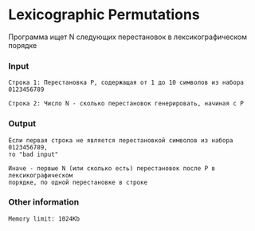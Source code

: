 # Lexicographic Permutations

Программа ищет N следующих перестановок в лексикографическом порядке

### Input

```
Строка 1: Перестановка P, содержащая от 1 до 10 символов из набора 0123456789
```
```
Строкa 2: Число N - сколько перестановок генерировать, начиная с P
```

### Output

```
Если первая строка не является перестановкой символов из набора 0123456789,
то "bad input"
```
```
Иначе - первые N (или сколько есть) перестановок после P в лексикографическом
порядке, по одной перестановке в строке
```

### Other information

```
Memory limit: 1024Kb
```

